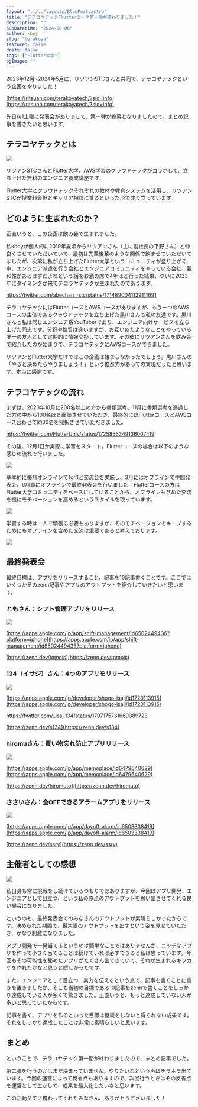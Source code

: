 ```yaml
---
layout: "../../layouts/BlogPost.astro"
title: "テラコヤテックFlutterコース第一期が終わりました！"
description: ""
pubDatetime: "2024-06-08"
author: kboy
slug: "terakoya"
featured: false
draft: false
tags: ["Flutter大学"]
ogImage: ""
---
```


2023年12月~2024年5月に、リツアンSTCさんと共同で、テラコヤテックという企画をやりました！

[https://ritsuan.com/terakoyatech/?sid=info](https://ritsuan.com/terakoyatech/?sid=info)

先日6/1土曜に発表会がありまして、第一弾が終幕となりましたので、まとめ記事を書きたいと思います。

## テラコヤテックとは

![](https://blog.flutteruniv.com/wp-content/uploads/2023/10/terakoya-1024x538.jpg)

リツアンSTCさんとFlutter大学、AWS学習のクラウドテックがコラボして、立ち上げた無料のエンジニア養成講座です。

Flutter大学とクラウドテックそれぞれの教材や教育システムを活用し、リツアンSTCが授業料負担とキャリア相談に乗るといった形で成り立っています。

## どのように生まれたのか？

正直いうと、この企画は飲み会で生まれました。

私kboyが個人的に2019年夏頃からリツアンさん（主に副社長の平野さん）と仲良くさせていただいていて、最初は先輩後輩のような関係で飲ませていただいてましたが、次第に私が立ち上げたFlutter大学というコミュニティが盛り上がる中、エンジニア派遣を行う会社とエンジニアコミュニティをやっている会社、親和性があるはずだよねという話をお酒の席で4年ほど行った結果、ついに2023年にタイミングが来てテコラヤテックが生まれたのであります。

https://twitter.com/abechan_rstc/status/1714890041129111691

テラコヤテックにはFlutterコースとAWSコースがありますが、もう一つのAWSコースの主催であるクラウドテックを立ち上げた黒川さんも私の友達です。黒川さんと私は同じエンジニア系YouTuberであり、エンジニア向けサービスを立ち上げた同志です。分野や性質は違いますが、お互い似たようなことをやっている唯一の友人として定期的に情報交換しています。その彼にリツアンさんを飲み会で紹介したのが始まりで、テラコヤテックにAWSコースができました。

リツアンとFlutter大学だけではこの企画は始まらなかったでしょう。黒川さんの「やると決めたらやりましょう！」という推進力があっての実現だったと思います。本当に感謝です。

## テラコヤテックの流れ

まずは、2023年10月に200名以上の方から書類選考、11月に書類選考を通過した方の中から100名ほど面談させていただき、最終的にはFlutterコースとAWSコース合わせて約30名を採択させていただきました。

https://twitter.com/FlutterUniv/status/1725856349136007419

その後、12月1日か実際に学習をスタート。Flutterコースの場合は以下のような感じの流れで行いました。

![](https://blog.flutteruniv.com/wp-content/uploads/2024/06/CleanShot-2024-06-08-at-14.39.15@2x-898x1024.png)

基本的に毎月オンラインで1on1と交流会を実施し、3月にはオフラインで中間発表会、6月頭にオフラインで最終発表会を行いました！Flutterコースの方はFlutter大学コミュニティをベースにしていることから、オフラインも含めた交流を機にモチベーションを高めるというスタイルを取っています。

![](https://blog.flutteruniv.com/wp-content/uploads/2024/06/CleanShot-2024-02-27-at-22.04.49@2x-1024x504.png)

学習する時は一人で頑張る必要もありますが、そのモチベーションをキープするためにもオフラインを含めた交流は重要であると考えております。

![](https://blog.flutteruniv.com/wp-content/uploads/2024/06/IMG_2480-1024x769.jpg)

## 最終発表会

最終目標は、アプリをリリースすること、記事を10記事書くことです。ここではいくつかそのzenn記事やアプリのアウトプットを紹介していきたいと思います。

### ともさん：シフト管理アプリをリリース

![](https://blog.flutteruniv.com/wp-content/uploads/2024/06/tera1-1024x683.jpeg)

[https://apps.apple.com/jp/app/shift-management/id6502449436?platform=iphone](https://apps.apple.com/jp/app/shift-management/id6502449436?platform=iphone)

[https://zenn.dev/tomois](https://zenn.dev/tomois)

### 134（イサジ）さん：4つのアプリをリリース

![](https://blog.flutteruniv.com/wp-content/uploads/2024/06/tera2-1024x683.jpeg)

[https://apps.apple.com/jp/developer/shogo-isaji/id1720113915](https://apps.apple.com/jp/developer/shogo-isaji/id1720113915)

https://twitter.com/_isaji134/status/1797175731669389723

[https://zenn.dev/s134](https://zenn.dev/s134)

### hiromuさん：買い物忘れ防止アプリリリース

![](https://blog.flutteruniv.com/wp-content/uploads/2024/06/tera4-1024x683.jpeg)

[https://apps.apple.com/jp/app/memoplace/id6479640629](https://apps.apple.com/jp/app/memoplace/id6479640629)

[https://zenn.dev/hiromuto](https://zenn.dev/hiromuto)

### ささいさん：全OFFできるアラームアプリをリリース

![](https://blog.flutteruniv.com/wp-content/uploads/2024/06/tera3-1024x683.jpeg)

[https://apps.apple.com/jp/app/dayoff-alarm/id6503338419](https://apps.apple.com/jp/app/dayoff-alarm/id6503338419)

[https://zenn.dev/ssry](https://zenn.dev/ssry)

## 主催者としての感想

![](https://blog.flutteruniv.com/wp-content/uploads/2024/06/tera5-1024x576.jpeg)

私自身も常に挑戦をし続けているつもりではありますが、今回はアプリ開発、エンジニアとして目立つ、という私の原点のアウトプットを思い出させてくれる良い機会になりました。

というのも、最終発表会でのみなさんのアウトプットが素晴らしかったからです。決められた期間で、最大限のアウトプットを出すという姿を見せていただき、かなり刺激になりました。

アプリ開発で一発当てるというのは簡単なことではありませんが、ニッチなアプリを作って小さく当てることは続けていれば必ずできると私は思っています。今回もその可能性を秘めたアプリがたくさん出てきていて、それが生まれるキッカケを作れたかなと思うと嬉しかったです。

また、エンジニアとして目立つ、実力を伝えるという点で、記事を書くことに重きを置きましたが、そこも当初の目標である10記事をzennで書くことをしっかり達成している人が多くて驚きました。正直いうと、もっと達成していない人が多いと思っていたからです。

記事を書く、アプリを作るといった目標は継続をしないと得られない成果です。それをしっかり達成したことは非常に素晴らしいと思います。

## まとめ

ということで、テラコヤテック第一期が終わりましたので、まとめ記事でした。

第二弾を行うのかはまだ決まっていません。やりたいねという声はチラホラ出ています。今回の運営によって反省点もありますので、次回行うときはその反省点を運営として生かして、成果を最大化したいなと思います。

この活動全てに携わってくれたみなさん、ありがとうございました！